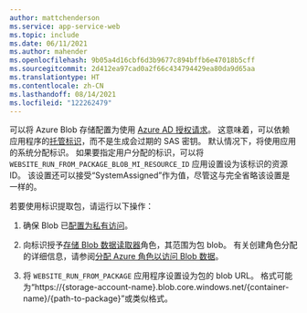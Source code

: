 ```yaml
---
author: mattchenderson
ms.service: app-service-web
ms.topic: include
ms.date: 06/11/2021
ms.author: mahender
ms.openlocfilehash: 9b05a4d16cbf6d3b9677c894bffb6e47018b5cff
ms.sourcegitcommit: 2d412ea97cad0a2f66c434794429ea80da9d65aa
ms.translationtype: HT
ms.contentlocale: zh-CN
ms.lasthandoff: 08/14/2021
ms.locfileid: "122262479"
---
```

可以将 Azure Blob 存储配置为使用 [Azure AD 授权请求](../articles/storage/blobs/authorize-access-azure-active-directory.md?toc=%2fazure%2fstorage%2fblobs%2ftoc.json)。 这意味着，可以依赖应用程序的[托管标识](../articles/app-service/overview-managed-identity.md)，而不是生成会过期的 SAS 密钥。 默认情况下，将使用应用的系统分配标识。 如果要指定用户分配的标识，可以将 `WEBSITE_RUN_FROM_PACKAGE_BLOB_MI_RESOURCE_ID` 应用设置设为该标识的资源 ID。 该设置还可以接受“SystemAssigned”作为值，尽管这与完全省略该设置是一样的。

若要使用标识提取包，请运行以下操作：

1. 确保 Blob 已[配置为私有访问](../articles/storage/blobs/anonymous-read-access-configure.md#set-the-public-access-level-for-a-container)。

1. 向标识授予[存储 Blob 数据读取器](../articles/role-based-access-control/built-in-roles.md#storage-blob-data-reader)角色，其范围为包 blob。 有关创建角色分配的详细信息，请参阅[分配 Azure 角色以访问 Blob 数据](../articles/storage/blobs/assign-azure-role-data-access.md)。

1. 将 `WEBSITE_RUN_FROM_PACKAGE` 应用程序设置设为包的 blob URL。 格式可能为“https://{storage-account-name}.blob.core.windows.net/{container-name}/{path-to-package}”或类似格式。